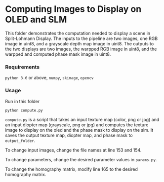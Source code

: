 # Computing Images to Display on OLED and SLM

This folder demonstrates the computation needed to display a scene in Split-Lohmann Display.
The inputs to the pipeline are two images, one RGB image in uint8, and a grayscale depth map image in uint8.
The outputs to the two displays are two images, the warpped RGB image in uint8, and the warpped and computed phase mask image in uint8.

### Requirements
`python 3.6` or above, `numpy`, `skimage`, `opencv`

### Usage
Run in this folder
```sh
python compute.py
```

`compute.py` is a script that takes an input texture map (color, png or jpg) and an input diopter map (grayscale, png or jpg) and computes the texture image to display on the oled and the phase mask to display on the slm. It saves the output texture map, diopter map, and phase mask to `output_folder`.

To change input images, change the file names at line 153 and 154.

To change parameters, change the desired parameter values in `params.py`.

To change the homography matrix, modify line 165 to the desired homography matrix.
